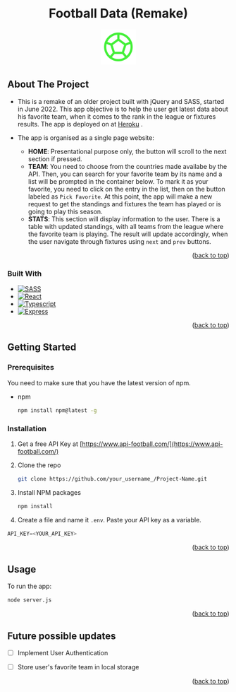 
<!-- PROJECT LOGO -->
<br />
<div align="left">

  <h1 align="center">Football Data (Remake)</h1>

<div align="center">
 <a href="https://github.com/alexk1923/Football-Data-Remake-Public">
  <img src="https://github.com/alexk1923/Football-Data-Remake-Public/blob/main/public/logo192.png?raw=true" alt="Logo" width="80" height="80">
  </a>
</div>

<!-- ABOUT THE PROJECT -->
## About The Project



* This is a remake of an older project built with jQuery and SASS, started in June 2022. This app objective is to help the user get latest data about his favorite team, when it comes to the rank in the league or fixtures results. The app is deployed on  at
<a href="https://football-data-react.herokuapp.com/">Heroku</a>
.

* The app is organised as a single page website:
    - **HOME**: Presentational purpose only, the button will scroll to the next section if pressed.
    - **TEAM**: You need to choose from the countries made availabe by the API. Then, you can search for your favorite team by its name and a list will be prompted in the container below. To mark it as your favorite, you need to click on the entry in the list, then on the button labeled as `Pick Favorite`. At this point, the app will make a new request to get the standings and fixtures the team has played or is going to play this season.
    - **STATS**: This section will display information to the user. There is a table with updated standings, with all teams from the league where the favorite team is playing. The result will update accordingly, when the user navigate through fixtures using `next` and `prev` buttons.
<p align="right">(<a href="#readme-top">back to top</a>)</p>



### Built With

* [![SASS][SASS]][SASS-url]
* [![React][React.js]][React-url]
* [![Typescript][Typescript]][Typescript-url]
* [![Express][Express]][Express-url]

<p align="right">(<a href="#readme-top">back to top</a>)</p>



<!-- GETTING STARTED -->
## Getting Started


### Prerequisites

You need to make sure that you have the latest version of npm.
* npm
  ```sh
  npm install npm@latest -g
  ```

### Installation


1. Get a free API Key at [https://www.api-football.com/](https://www.api-football.com/)
2. Clone the repo
   ```sh
   git clone https://github.com/your_username_/Project-Name.git
   ```
3. Install NPM packages
   ```sh
   npm install
   ```
   
4. Create a file and name it `.env`. Paste your API key as a variable.
```js
API_KEY=<YOUR_API_KEY>
```

<p align="right">(<a href="#readme-top">back to top</a>)</p>



<!-- USAGE EXAMPLES -->
## Usage

To run the app:
```sh
node server.js
```

<p align="right">(<a href="#readme-top">back to top</a>)</p>



<!-- ROADMAP -->
## Future possible updates

- [ ] Implement User Authentication
- [ ] Store user's favorite team in local storage





<p align="right">(<a href="#readme-top">back to top</a>)</p>







<!-- MARKDOWN LINKS & IMAGES -->
<!-- https://www.markdownguide.org/basic-syntax/#reference-style-links -->
[contributors-shield]: https://img.shields.io/github/contributors/othneildrew/Best-README-Template.svg?style=for-the-badge
[contributors-url]: https://github.com/othneildrew/Best-README-Template/graphs/contributors
[forks-shield]: https://img.shields.io/github/forks/othneildrew/Best-README-Template.svg?style=for-the-badge
[forks-url]: https://github.com/othneildrew/Best-README-Template/network/members
[stars-shield]: https://img.shields.io/github/stars/othneildrew/Best-README-Template.svg?style=for-the-badge
[stars-url]: https://github.com/othneildrew/Best-README-Template/stargazers
[issues-shield]: https://img.shields.io/github/issues/othneildrew/Best-README-Template.svg?style=for-the-badge
[issues-url]: https://github.com/othneildrew/Best-README-Template/issues
[license-shield]: https://img.shields.io/github/license/othneildrew/Best-README-Template.svg?style=for-the-badge
[license-url]: https://github.com/othneildrew/Best-README-Template/blob/master/LICENSE.txt
[linkedin-shield]: https://img.shields.io/badge/-LinkedIn-black.svg?style=for-the-badge&logo=linkedin&colorB=555
[linkedin-url]: https://linkedin.com/in/othneildrew
[product-screenshot]: images/screenshot.png
[Next.js]: https://img.shields.io/badge/next.js-000000?style=for-the-badge&logo=nextdotjs&logoColor=white
[Next-url]: https://nextjs.org/
[React.js]: https://img.shields.io/badge/React-20232A?style=for-the-badge&logo=react&logoColor=61DAFB
[React-url]: https://reactjs.org/
[Vue.js]: https://img.shields.io/badge/Vue.js-35495E?style=for-the-badge&logo=vuedotjs&logoColor=4FC08D
[Vue-url]: https://vuejs.org/
[Angular.io]: https://img.shields.io/badge/Angular-DD0031?style=for-the-badge&logo=angular&logoColor=white
[Angular-url]: https://angular.io/
[Svelte.dev]: https://img.shields.io/badge/Svelte-4A4A55?style=for-the-badge&logo=svelte&logoColor=FF3E00
[Svelte-url]: https://svelte.dev/
[Laravel.com]: https://img.shields.io/badge/Laravel-FF2D20?style=for-the-badge&logo=laravel&logoColor=white
[Laravel-url]: https://laravel.com
[Bootstrap.com]: https://img.shields.io/badge/Bootstrap-563D7C?style=for-the-badge&logo=bootstrap&logoColor=white
[Bootstrap-url]: https://getbootstrap.com
[JQuery.com]: https://img.shields.io/badge/jQuery-0769AD?style=for-the-badge&logo=jquery&logoColor=white
[JQuery-url]: https://jquery.com 
[Typescript]: https://img.shields.io/badge/TypeScript-007ACC?style=for-the-badge&logo=typescript&logoColor=white
[Typescript-url]: https://www.typescriptlang.org/
[Express]: https://img.shields.io/badge/Express.js-404D59?style=for-the-badge
[Express-url]: http://expressjs.com/
[SASS]:https://img.shields.io/badge/Sass-CC6699?style=for-the-badge&logo=sass&logoColor=white
[SASS-url]:https://sass-lang.com/
